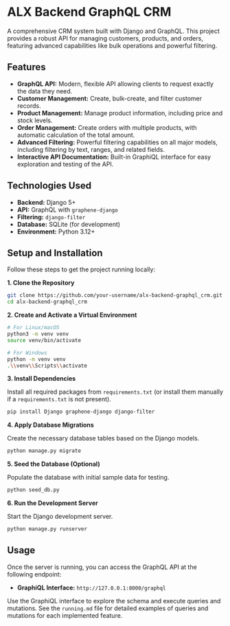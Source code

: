 # ALX Backend GraphQL CRM

A comprehensive CRM system built with Django and GraphQL. This project provides a robust API for managing customers, products, and orders, featuring advanced capabilities like bulk operations and powerful filtering.

## Features

- **GraphQL API:** Modern, flexible API allowing clients to request exactly the data they need.
- **Customer Management:** Create, bulk-create, and filter customer records.
- **Product Management:** Manage product information, including price and stock levels.
- **Order Management:** Create orders with multiple products, with automatic calculation of the total amount.
- **Advanced Filtering:** Powerful filtering capabilities on all major models, including filtering by text, ranges, and related fields.
- **Interactive API Documentation:** Built-in GraphiQL interface for easy exploration and testing of the API.

## Technologies Used

- **Backend:** Django 5+
- **API:** GraphQL with `graphene-django`
- **Filtering:** `django-filter`
- **Database:** SQLite (for development)
- **Environment:** Python 3.12+

## Setup and Installation

Follow these steps to get the project running locally:

**1. Clone the Repository**

```bash
git clone https://github.com/your-username/alx-backend-graphql_crm.git
cd alx-backend-graphql_crm
```

**2. Create and Activate a Virtual Environment**

```bash
# For Linux/macOS
python3 -m venv venv
source venv/bin/activate

# For Windows
python -m venv venv
.\\venv\\Scripts\\activate
```

**3. Install Dependencies**

Install all required packages from `requirements.txt` (or install them manually if a `requirements.txt` is not present).

```bash
pip install Django graphene-django django-filter
```

**4. Apply Database Migrations**

Create the necessary database tables based on the Django models.

```bash
python manage.py migrate
```

**5. Seed the Database (Optional)**

Populate the database with initial sample data for testing.

```bash
python seed_db.py
```

**6. Run the Development Server**

Start the Django development server.

```bash
python manage.py runserver
```

## Usage

Once the server is running, you can access the GraphQL API at the following endpoint:

- **GraphiQL Interface:** `http://127.0.0.1:8000/graphql`

Use the GraphiQL interface to explore the schema and execute queries and mutations. See the `running.md` file for detailed examples of queries and mutations for each implemented feature. 